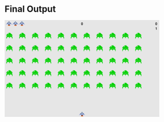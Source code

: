 
Final Output
========================================================

![Final Output](https://github.com/nihathalici/Python-Crash-Course-The-Book/blob/main/Projects/Alien-Invasion-The-Game/3rd-Loop/screenshots/final_screenshot.png)
